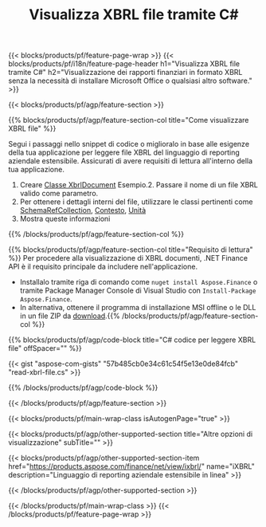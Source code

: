 ﻿---
title: Visualizza XBRL file tramite C#
description: Codice di esempio per la visualizzazione di file XBRL. Usa API codice di esempio per visualizzare i file batch XBRL all'interno di applicazioni basate su .NET. 
url: /it/net/view/xbrl/
family: finance
platformtag: net
feature: view
informat: XBRL
outformat: 
otherformats: 
---
{{< blocks/products/pf/feature-page-wrap >}}
{{< blocks/products/pf/i18n/feature-page-header h1="Visualizza XBRL file tramite C#" h2="Visualizzazione dei rapporti finanziari in formato XBRL senza la necessità di installare Microsoft Office o qualsiasi altro software." >}}

{{< blocks/products/pf/agp/feature-section >}}

{{% blocks/products/pf/agp/feature-section-col title="Come visualizzare XBRL file" %}}

Segui i passaggi nello snippet di codice o miglioralo in base alle esigenze della tua applicazione per leggere file XBRL del linguaggio di reporting aziendale estensibile. Assicurati di avere requisiti di lettura all'interno della tua applicazione.

1. Creare [Classe XbrlDocument](https://apireference.aspose.com/finance/net/aspose.finance.xbrl/xbrldocument) Esempio.2. Passare il nome di un file XBRL valido come parametro.
3. Per ottenere i dettagli interni del file, utilizzare le classi pertinenti come [SchemaRefCollection](https://apireference.aspose.com/finance/net/aspose.finance.xbrl/schemarefcollection), [Contesto](https://apireference.aspose.com/finance/net/aspose.finance.xbrl/context), [Unità](https://apireference.aspose.com/finance/net/aspose.finance.xbrl/unit) 
4. Mostra queste informazioni

{{% /blocks/products/pf/agp/feature-section-col %}}

{{% blocks/products/pf/agp/feature-section-col title="Requisito di lettura" %}}
Per procedere alla visualizzazione di XBRL documenti, .NET Finance API è il requisito principale da includere nell'applicazione. 
- Installalo tramite riga di comando come ```nuget install Aspose.Finance``` o tramite Package Manager Console di Visual Studio con ```Install-Package Aspose.Finance```.
- In alternativa, ottenere il programma di installazione MSI offline o le DLL in un file ZIP da [download](https://downloads.aspose.com/finance/net).{{% /blocks/products/pf/agp/feature-section-col %}}

{{% blocks/products/pf/agp/code-block title="C# codice per leggere XBRL file" offSpacer="" %}}

{{< gist "aspose-com-gists" "57b485cb0e34c61c54f5e13e0de84fcb" "read-xbrl-file.cs" >}}

{{% /blocks/products/pf/agp/code-block %}}

{{< /blocks/products/pf/agp/feature-section >}}

{{< blocks/products/pf/main-wrap-class isAutogenPage="true" >}}

{{< blocks/products/pf/agp/other-supported-section title="Altre opzioni di visualizzazione" subTitle="" >}}

{{< blocks/products/pf/agp/other-supported-section-item href="https://products.aspose.com/finance/net/view/ixbrl/" name="iXBRL" description="Linguaggio di reporting aziendale estensibile in linea" >}}

{{< /blocks/products/pf/agp/other-supported-section >}}

{{< /blocks/products/pf/main-wrap-class >}}
{{< /blocks/products/pf/feature-page-wrap >}}